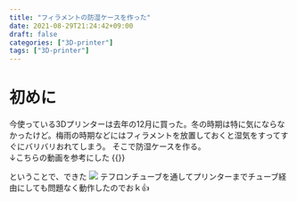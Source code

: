 ```yaml
---
title: "フィラメントの防湿ケースを作った"
date: 2021-08-29T21:24:42+09:00
draft: false
categories: ["3D-printer"]
tags: ["3D-printer"]
---
```


# 初めに
今使っている3Dプリンターは去年の12月に買った。冬の時期は特に気にならなかったけど。梅雨の時期などにはフィラメントを放置しておくと湿気をすってすぐにバリバリおれてしまう。
そこで防湿ケースを作る。  
↓こちらの動画を参考にした
{{<youtube lOM6s8NUf5Q>}}

ということで、できた
![](../img/filament_case.jpg)
テフロンチューブを通してプリンターまでチューブ経由にしても問題なく動作したのでおｋ👍
